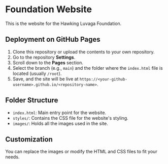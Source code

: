 
# Foundation Website

This is the website for the Hawking Luvaga Foundation. 

## Deployment on GitHub Pages
1. Clone this repository or upload the contents to your own repository.
2. Go to the repository **Settings**.
3. Scroll down to the **Pages** section.
4. Select the branch (e.g., `main`) and the folder where the `index.html` file is located (usually `/root`).
5. Save, and the site will be live at `https://<your-github-username>.github.io/<repository-name>`.

## Folder Structure
- `index.html`: Main entry point for the website.
- `styles/`: Contains the CSS file for the website's styling.
- `images/`: Holds all the images used in the site.

## Customization
You can replace the images or modify the HTML and CSS files to fit your needs.
